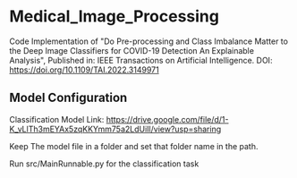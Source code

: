 # Medical_Image_Processing
Code Implementation of "Do Pre-processing and Class Imbalance Matter to the Deep Image Classifiers for COVID-19 Detection An Explainable Analysis", Published in: IEEE Transactions on Artificial Intelligence. DOI: https://doi.org/10.1109/TAI.2022.3149971

## Model Configuration
Classification Model Link: https://drive.google.com/file/d/1-K_vLlTh3mEYAx5zqKKYmm75a2LdUiIl/view?usp=sharing

Keep The model file in a folder and set that folder name in the path.

Run src/MainRunnable.py for the classification task
